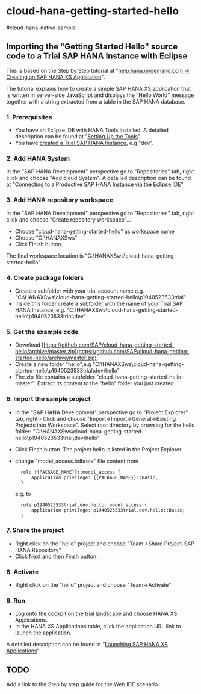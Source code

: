 cloud-hana-getting-started-hello
==============================
 #cloud-hana-native-sample

## Importing the "Getting Started Hello" source code to a Trial SAP HANA Instance with Eclipse

This is based on the Step by Step tutorial at  "[help.hana.ondemand.com -> Creating an SAP HANA XS Application](https://help.hana.ondemand.com/help/frameset.htm?3762b229a4074fc59ac6a9ee7404f8c9.html)".

The tutorial explains how to create a simple SAP HANA XS application that is written in server-side JavaScript and displays the "Hello World" message together with a string extracted from a table in the SAP HANA database.

### 1. Prerequisites   
     
- You have an Eclipse IDE with HANA Tools installed. A detailed description can be found at "[Setting Up the Tools](https://help.hana.ondemand.com/help/frameset.htm?b0e351ada628458cb8906f55bcac4755.html)".
- You have [created a Trial SAP HANA Instance](https://help.hana.ondemand.com/help/frameset.htm?1a597a4505fc4178acf2232ee0fda081.html), e.g "dev".

### 2. Add HANA System

In the "SAP HANA Development" perspective go to "Repositories" tab, right click and choose "Add cloud System". A detailed description can be found at "[Connecting to a Productive SAP HANA Instance via the Eclipse IDE](https://help.hana.ondemand.com/help/frameset.htm?4efc124a0ccc42b3b502ad3a3908d23d.html)"

### 3. Add HANA repository workspace
In the "SAP HANA Development" perspective go to "Repositories" tab, right click and choose "Create repository workspace"... 

- Choose "cloud-hana-getting-started-hello" as workspace name
- Choose "C:\\HANAXSws"
- Click Finish button.

The final workspace location is "C:\\HANAXSws\\cloud-hana-getting-started-hello"

### 4. Create package folders
- Create a subfolder with your trial account name e.g. "C:\\HANAXSws\\cloud-hana-getting-started-hello\\p1940523533trial"
- Inside this folder create a subfolder with the name of your Trial SAP HANA Instance, e.g. "C:\\HANAXSws\\cloud-hana-getting-started-hello\\p1940523533trial\\dev"

### 5. Get the example code
- Download [https://github.com/SAP/cloud-hana-getting-started-hello/archive/master.zip](https://github.com/SAP/cloud-hana-getting-started-hello/archive/master.zip). 
- Create a new folder "hello",e.g "C:\\HANAXSws\\cloud-hana-getting-started-hello\\p1940523533trial\\dev\\hello"
- The zip file contains a subfolder "cloud-hana-getting-started-hello-master". Extract its content to the "hello" folder you just created.
 
### 6. Import the sample project
- In the "SAP HANA Development" perspective go to "Project Explorer" tab, right  - Click and choose "Import->Import->General->Existing Projects into Workspace".
Select root directory by browsing for the hello folder: "C:\\HANAXSws\\cloud-hana-getting-started-hello\\p1940523533trial\\dev\\hello" 
- Click Finsh button.
The project hello is listed in the Project Explorer

- change "model_access.hdbrole" file content from
	
	    role {{PACKAGE_NAME}}::model_access {
	    	application privilege: {{PACKAGE_NAME}}::Basic;
	    }
    e.g. to

	    role p1940523533trial.dev.hello::model_access {
	    	application privilege: p1940523533trial.dev.hello::Basic;
	    }


### 7. Share the project
- Right click on the "hello" project and choose "Team->Share Project-SAP HANA Repository"
- Click Next and then Finsh button.

### 8. Activate
- Right click on the "hello" project and choose "Team->Activate"

### 9. Run
- Log onto the [cockpit on the trial landscape](https://account.hanatrial.ondemand.com/cockpit) and choose HANA XS Applications.
- In the HANA XS Applications table, click the application URL link to launch the application.

A detailed description can be found at "[Launching SAP HANA XS Applications](https://help.hana.ondemand.com/help/frameset.htm?46623ae2a51149df93bda2ed325892c6.html)"


## TODO
Add a link to the Step by step guide for the Web IDE scenario.
